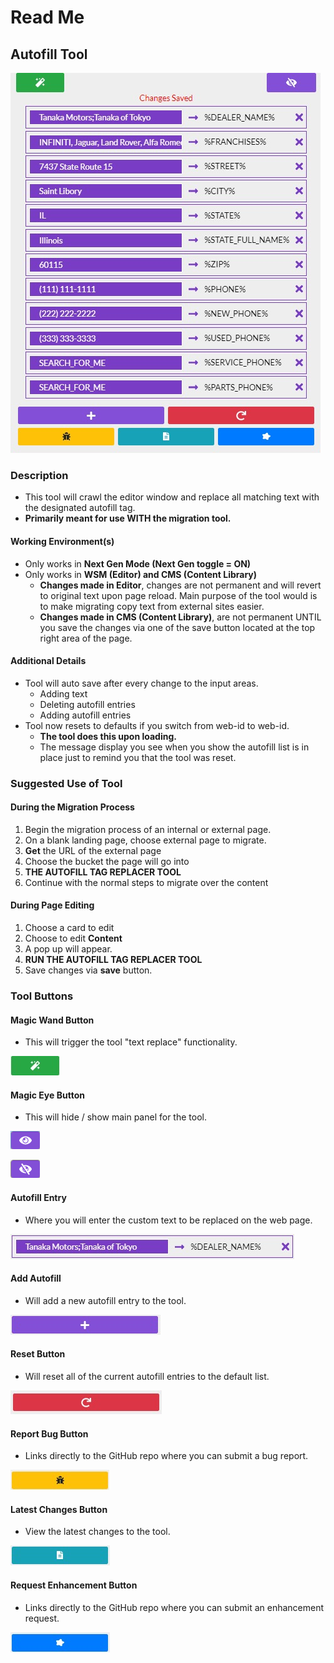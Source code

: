 # Read Me

## Autofill Tool

![Autofill Tool](.gitbook/assets/whattoollookslike-1.jpg)

### Description

* This tool will crawl the editor window and replace all matching text with the designated autofill tag.
* **Primarily meant for use WITH the migration tool.**

#### Working Environment\(s\)

* Only works in **Next Gen Mode \(Next Gen toggle = ON\)**
* Only works in **WSM \(Editor\) and CMS \(Content Library\)**
  * **Changes made in Editor**, changes are not permanent and will revert to original text upon page reload. Main purpose of the tool would is to make migrating copy text from external sites easier.
  * **Changes made in CMS \(Content Library\)**, are not permanent UNTIL you save the changes via one of the save button located at the top right area of the page.

#### Additional Details

* Tool will auto save after every change to the input areas.
  * Adding text
  * Deleting autofill entries
  * Adding autofill entries
* Tool now resets to defaults if you switch from web-id to web-id.
  * **The tool does this upon loading.**
  * The message display you see when you show the autofill list is in place just to remind you that the tool was reset.

### Suggested Use of Tool

#### During the Migration Process

1. Begin the migration process of an internal or external page.
2. On a blank landing page, choose external page to migrate.
3. **Get** the URL of the external page
4. Choose the bucket the page will go into
5. **THE AUTOFILL TAG REPLACER TOOL**
6. Continue with the normal steps to migrate over the content

#### During Page Editing

1. Choose a card to edit
2. Choose to edit **Content**
3. A pop up will appear.
4. **RUN THE AUTOFILL TAG REPLACER TOOL**
5. Save changes via **save** button.

### Tool Buttons

#### Magic Wand Button

* This will trigger the tool "text replace" functionality.

![Magic Wand Button](.gitbook/assets/apply_autofills-1.jpg)

#### Magic Eye Button

* This will hide / show main panel for the tool.

![Show Tool](.gitbook/assets/unhide_panel-1.png)

![Hide Tool](.gitbook/assets/hide_panel.png)

#### Autofill Entry

* Where you will enter the custom text to be replaced on the web page.

![Autofill Entry](.gitbook/assets/autofillentry-2.jpg)

#### Add Autofill

* Will add a new autofill entry to the tool.

![Add Autofill Button](.gitbook/assets/add_autofill%20%281%29.jpg)

#### Reset Button

* Will reset all of the current autofill entries to the default list.

![Reset Button](.gitbook/assets/reset-2.jpg)

#### Report Bug Button

* Links directly to the GitHub repo where you can submit a bug report.

![Bug Report Button](.gitbook/assets/bug%20%281%29.jpg)

#### Latest Changes Button

* View the latest changes to the tool.

![Latest Changes Button](.gitbook/assets/latestchanges-1.jpg)

#### Request Enhancement Button

* Links directly to the GitHub repo where you can submit an enhancement request.

![Enhancement Request Button](.gitbook/assets/enhancement%20%281%29.jpg)



